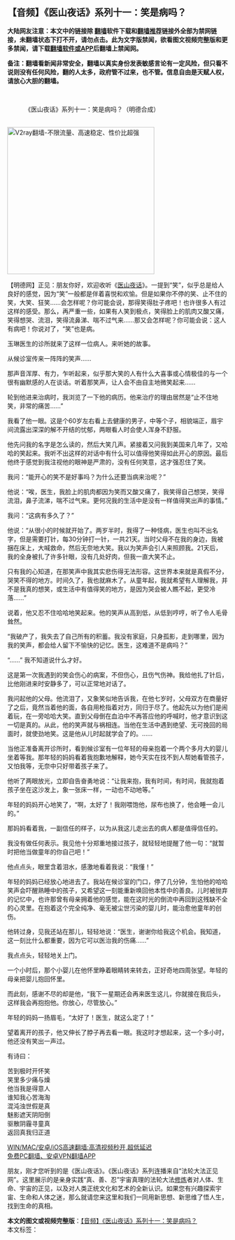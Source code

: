  <h2>【音频】《医山夜话》系列十一：笑是病吗？</h2> <p class="notice"><b>大陆网友注意：本文中的链接除 <a href="https://github.com/bannedbook/fanqiang" >翻墙</a>软件下载和<a href="https://github.com/killgcd/justmysocks/blob/master/README.md">翻墙推荐</a>链接外全部为禁网链接，未翻墙状态下打不开，请勿点击。此为文字版禁闻，欲看图文视频完整版和更多禁闻，请下载<a href="https://github.com/bannedbook/fanqiang">翻墙软件或APP</a>后翻墙上禁闻网。</p><p>备注：翻墙看新闻非常安全，翻墙以真实身份发表敏感言论有一定风险，但只看不说则没有任何风险，翻的人太多，政府管不过来，也不管。信息自由是天赋人权，请放心大胆的翻墙。</b></p>  <div class="entry"> <br /> <figure><a href="https://i0.wp.com/upload-images-bucket-v64rleca837do.s3.eu-west-1.amazonaws.com/wp-content/uploads/2021/03/23075432/%E6%9C%AA%E6%A0%87%E9%A2%98-1_%E5%89%AF%E6%9C%AC_%E5%89%AF%E6%9C%AC.jpg?fit=860%2C484&#038;ssl=1" data-caption="《医山夜话》系列十一：笑是病吗？（明德合成）"></a><figcaption class="wp-caption-text">《医山夜话》系列十一：笑是病吗？（明德合成）</figcaption></figure> <p></p> <p><br/><a href="https://github.com/bannedbook/fanqiang/wiki/V2ray%E6%9C%BA%E5%9C%BA"><img src="https://raw.githubusercontent.com/bannedbook/fanqiang/master/v2ss/images/v2free.jpg" width="336" alt="V2ray翻墙-不限流量、高速稳定、性价比超强"></a><br/></p> <p>【明德网】正见：朋友你好，欢迎收听《<span class='wp_keywordlink'><a href="https://www.bannedbook.org/forum3/topic75.html" title="电子书：医山夜话" target="_blank">医山夜话</a></span>》。一提到“笑”，似乎总是给人良好的感觉，因为“笑”一般都是伴着喜悦和欢愉。但是如果你不停的笑、止不住的笑，大笑、狂笑……会怎样呢？你可能会说，那得笑得肚子疼吧！也许很多人有过这样的感受。那么，再严重一些，如果有人笑到极点，笑得脸上的肌肉又酸又痛，笑得想哭、流泪，笑得流鼻涕、喘不过气来……那又会怎样呢？你可能会说：这人有病吧！你说对了，“笑”也是病。</p> <p>玉琳医生的诊所就来了这样一位病人。来听她的故事。</p> <p>从候诊室传来一阵阵的笑声……</p> <p>那声音浑厚、有力，乍听起来，似乎那大笑的人有什么大喜事或心情极佳的与一个很有幽默感的人在谈话。听着那笑声，让人会不由自主地微笑起来……</p> <p>轮到他进来治病时，我浏览了一下他的病历。他来治疗的理由居然是“止不住地笑，非常的痛苦……”</p> <p>我看了他一眼。这是个60岁左右看上去健康的男子，中等个子，相貌端正，眉宇间流露出深深的解不开结的忧郁，两眼看人时会使人浑身不舒服。</p> <p>他先问我的名字是怎么读的，然后大笑几声。紧接着又问我到美国来几年了，又哈哈的笑起来。我听不出这样的对话中有什么可以值得他笑得如此开心的原因。最后他终于感觉到我注视他的眼神是严肃的，没有任何笑意，这才强忍住了笑。</p>  <p>我问：“能开心的笑不是好事吗？为什么还要当病来治呢？”</p> <p>他说：“唉，医生，我脸上的肌肉都因为笑而又酸又痛了，我笑得自己想哭，笑得流泪，鼻子流涕，喘不过气来。更何况我的生活中是没有一样值得笑出声的事情。”</p> <p>我问：“这病有多久了？”</p> <p>他说：“从很小的时候就开始了。两岁半时，我得了一种怪病，医生也叫不出名字，但是需要打针，每30分钟打一针，一共21天。当时父母不在我的身边，我被捆在床上，大喊救命，然后无奈地大笑。我以为笑声会引人来照顾我。21天后，我的全身被扎了许多针眼，没有几处好肉，但我一直大笑不止。</p> <p>只有我的心知道，在那笑声中我其实悲伤得无法形容。这世界本来就是真假不分，哭笑不得的地方。时间久了，我也就麻木了。从童年起，我就希望有人理解我，并不是我真的想笑，或生活中有值得笑的地方，是因为哭会被人瞧不起，更受冷落……”</p> <p>说着，他又忍不住哈哈地笑起来。他的笑声从高到低，从低到哼哼，听了令人毛骨耸然。</p> <p>“我破产了，我失去了自己所有的积蓄。我没有家庭，只身孤影，走到哪里，因为我的笑声，都会给人留下不愉快的记忆。医生，这难道不是病吗？”</p> <p>“……” 我不知道说什么才好。</p> <p>这是第一次我遇到的笑会伤心的病案，不但伤心，且伤气伤神。我给他扎了针后，比他刚进来时安静多了，可以正常地对话了。</p>  <p>我问起他的父母。他流泪了，又象笑似地告诉我，在他七岁时，父母双方在商量好了之后，竟然当着他的面，各自用枪指着对方，同归于尽了。他起先以为他们是闹着玩，在一旁哈哈大笑。直到父母倒在血泊中不再答应他的呼喊时，他才意识到这一切是真的。从此，他的笑声就与祸相连。当他在生活中遇到绝望、无可挽回的局面时，就使劲地笑。这是他从儿时起就学会了的。……</p> <p>当他正准备离开诊所时，看到候诊室有一位年轻的母亲抱着一个两个多月大的婴儿坐着等我。那年轻的妈妈看着我抱歉地解释，她今天实在找不到人帮她看管孩子，又怕我等，无奈中只好带着孩子来了。</p> <p>他听了两眼放光，立即自告奋勇地说：“让我来抱，我有时间，有时间，我就抱着孩子坐在这沙发上，象一张床一样，一动也不动地等。”</p> <p>年轻的妈妈开心地笑了，“啊，太好了！我刚喂饱他，尿布也换了，他会睡一会儿的。”</p> <p>那妈妈看着我，一副信任的样子，以为从我这儿走出去的病人都是值得信任的。</p> <p>我没有做任何表示。我见他十分郑重地接过孩子，就轻轻地提醒了他一句：“就暂时把他当做童年的你自己吧！”</p> <p>他点点头，眼里含着泪水，感激地看着我说：“我懂！”</p> <p>年轻的妈妈已经放心地进去了。我站在候诊室的门口，停了几分钟，生怕他的哈哈笑声会吓醒熟睡中的孩子，又希望这一刻能重新唤回他本性中的善良。儿时被抛弃的记忆中，也许那曾有母亲拥着他的感觉，能在这时光的倒流中再回到这残缺不全的心灵里。在抱着这个完全纯净、毫无被尘世污染的婴儿时，能治愈他童年的创伤。</p> <p>他转过身，见我还站在那儿，轻轻地说：“医生，谢谢你给我这个机会。我知道，这一刻比什么都重要，因为它可以医治我的伤痛……”</p>  <p>我点点头，轻轻地关上门。</p> <p>一个小时后，那个小婴儿在他怀里睁着眼睛转来转去，正好奇地四周张望。年轻的母亲把婴儿抱回怀里。</p> <p>而此刻，感谢不尽的却是他，“我下一星期还会再来医生这儿，你就接在我后头，这样我会再抱抱他。你放心，尽管放心。”</p> <p>年轻的妈妈一扬眉毛，“太好了！医生，就这么定了！”</p> <p>望着离开的孩子，他又伸长了脖子再去看一眼。我这时才想起来，这一个多小时，他还没有笑出一声过。</p> <p>有诗曰：</p> <p>苦到极时开怀笑<br /> 笑里多少痛与燥<br /> 他当我是得意人<br /> 谁知我心苦海淘<br /> 混沌浊世假是真<br /> 魅影遮天阴阳倒<br /> 驱散阴霾寻童真<br /> 返回真我归正道</p> <p class="texttj"> <a href="https://github.com/bannedbook/fanqiang/wiki/V2ray%E6%9C%BA%E5%9C%BA" target="_blank">WIN/MAC/安卓/iOS高速翻墙:高清视频秒开,超低延迟</a><br/> <a href="https://github.com/bannedbook/fanqiang/wiki/%E7%A6%81%E9%97%BB%E7%BD%91%E5%AE%89%E5%8D%93%E7%BF%BB%E5%A2%99%E6%96%B0%E9%97%BBAPP" target="_blank">免费PC翻墙、安卓VPN翻墙APP</a></p><p>朋友，刚才您听到的是《医山夜话》。《医山夜话》系列连播来自“法轮大法正见网”。这里展示的是亲身实践“真、善、忍”宇宙真理的法轮大法<span class='wp_keywordlink'><a href="https://www.qi-gong.me/" title="气功修炼网" target="_blank">修炼</a></span>者对人体、生命、宇宙的正见，以及对人类正统文化和艺术的全新认识。如果您有兴趣探索宇宙、生命和人体之迷，那么就请您来这里和我们一同用新思想、新思维了悟人生，找到生命的真相。</p> <a name='sharetosocial'></a>       <div><b>本文的图文或视频完整版</b>：<a href='https://www.bannedbook.org/bnews/comments/20210323/1510925.html'>【音频】《医山夜话》系列十一：笑是病吗？</a></div>  </div><!--END ENTRY--> <div class="postfooter"> <div>本文标签：</div>  </div><!--END POSTFOOTER--> 